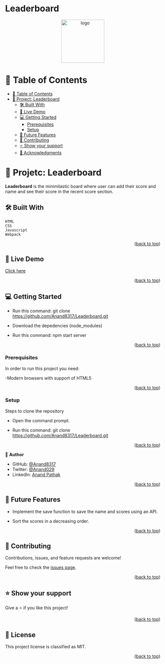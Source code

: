 
# Leaderboard

<a name="readme-top"></a>



<div align="center">

  <img src="src/Images/murple_logo.png" alt="logo" width="140"  height="auto" />
  <br/>


</div>

<!-- TABLE OF CONTENTS -->

# 📗 Table of Contents

- [📗 Table of Contents](#-table-of-contents)
- [📖 Project: Leaderboard ](#-leaderboard-)
  - [🛠 Built With ](#-built-with-)
  - [🚀 Live Demo ](#-live-demo-)
  - [💻 Getting Started ](#-getting-started-)
    - [Prerequisites](#prerequisites)
    - [Setup](#setup)
  - [🔭 Future Features ](#-future-features-)
  - [🤝 Contributing ](#-contributing-)
  - [⭐️ Show your support ](#️-show-your-support-)
  - [🙏 Acknowledgments ](#-acknowledgments-)

<!-- PROJECT DESCRIPTION -->

# 📖 Projetc: Leaderboard <a name="about-project"></a>

**Leaderboard** is the minimilastic board where user can add their score and name and see their score in the recent score section.

## 🛠 Built With <a name="built-with"></a>
    HTML
    CSS
    Javascript
    Webpack

<p align="right">(<a href="#readme-top">back to top</a>)</p>


## 🚀 Live Demo <a name="live-demo"></a>

[Click here](https://anand8317.github.io/Leaderboard/dist/)

<p align="right">(<a href="#readme-top">back to top</a>)</p>


## 💻 Getting Started <a name="getting-started"></a>

- Run this command: git clone https://github.com/Anand8317/Leaderboard.git

- Download the depedencies (node_modules)

- Run this command: npm start server


<p align="right">(<a href="#readme-top">back to top</a>)</p>

### Prerequisites

In order to run this project you need:

-Modern browsers with support of HTML5


<p align="right">(<a href="#readme-top">back to top</a>)</p>

### Setup

Steps to clone the repository

- Open the command prompt.

- Run this command: git clone https://github.com/Anand8317/Leaderboard.git


<p align="right">(<a href="#readme-top">back to top</a>)</p>

<!-- Author -->

👤 **Author**

- GitHub: [@Anand8317](https://github.com/Anand8317)
- Twitter: [@Anand029](https://twitter.com/anand029)
- LinkedIn: [Anand Pathak](https://www.linkedin.com/in/anand-pathak-473611171/)


<p align="right">(<a href="#readme-top">back to top</a>)</p>


## 🔭 Future Features <a name="future-features"></a>

- Implement the save function to save the name and scores using an API.

- Sort the scores in a decreasing order.

<p align="right">(<a href="#readme-top">back to top</a>)</p>


## 🤝 Contributing <a name="contributing"></a>

Contributions, issues, and feature requests are welcome!

Feel free to check the [issues page](https://github.com/Anand8317/Leaderboard/issues).

<p align="right">(<a href="#readme-top">back to top</a>)</p>


## ⭐️ Show your support <a name="support"></a>

Give a ⭐️ if you like this project!

<p align="right">(<a href="#readme-top">back to top</a>)</p>


## 📝 License <a name="license"></a>

This project license is classified as MIT.

<p align="right">(<a href="#readme-top">back to top</a>)</p>
